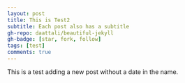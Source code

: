 ```yaml
---
layout: post
title: This is Test2
subtitle: Each post also has a subtitle
gh-repo: daattali/beautiful-jekyll
gh-badge: [star, fork, follow]
tags: [test]
comments: true
---
```


This is a test adding a new post without a date in the name.  
  
